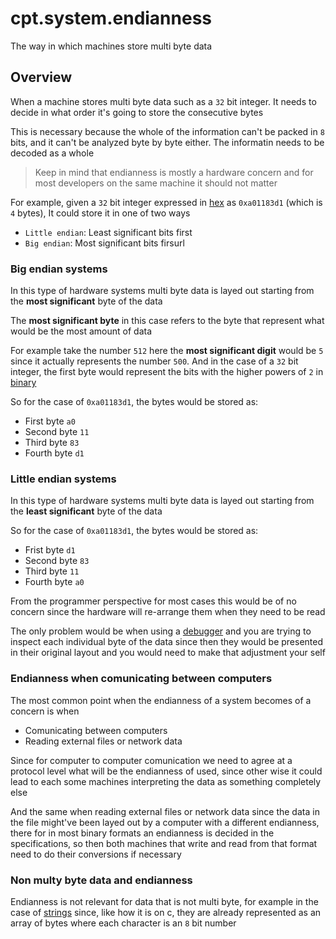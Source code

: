 # cpt.system.endianness

The way in which machines store multi byte data

## Overview

When a machine stores multi byte data such as a
`32` bit integer. It needs to decide in what order
it's going to store the consecutive bytes

This is necessary because the whole of the information
can't be packed in `8` bits, and it can't be analyzed
byte by byte either. The informatin needs to be
decoded as a whole

> Keep in mind that endianness is mostly a hardware
> concern and for most developers on the same machine
> it should not matter

For example, given a `32` bit integer expressed in
[hex](./4gzy.md) as `0xa01183d1` (which is `4` bytes), It could
store it in one of two ways

- `Little endian`: Least significant bits first
- `Big endian`: Most significant bits firsurl

### Big endian systems

In this type of hardware systems multi byte data is
layed out starting from the **most significant** byte
of the data

The **most significant byte** in this case refers to
the byte that represent what would be the most amount
of data

For example take the number `512` here the **most
significant digit**  would be `5` since it actually
represents the number `500`. And in the case of a `32`
bit integer, the first byte would represent the bits
with the higher powers of `2` in [binary](./acl6.md) 

So for the case of `0xa01183d1`, the bytes would be
stored as:
  - First byte `a0`
  - Second byte `11`
  - Third byte `83`
  - Fourth byte `d1`

### Little endian systems

In this type of hardware systems multi byte data is
layed out starting from the **least significant** byte
of the data

So for the case of `0xa01183d1`, the bytes would be
stored as:
  - Frist byte `d1`
  - Second byte `83`
  - Third byte `11`
  - Fourth byte `a0`

From the programmer perspective for most cases this 
would be of no concern since the hardware will re-arrange
them when they need to be read

The only problem would be when using a [debugger](./1nja.md) and you
are trying to inspect each individual byte of the data
since then they would be presented in their original
layout and you would need to make that adjustment your
self

### Endianness when comunicating between computers

The most common point when the endianness of a system
becomes of a concern is when 
  - Comunicating between computers
  - Reading external files or network data

Since for computer to computer comunication we need to
agree at a protocol level what will be the endianness of
used, since other wise it could lead to each some machines
interpreting the data as something completely else

And the same when reading external files or network data
since the data in the file might've been layed out by a 
computer with a different endianness, there for in most
binary formats an endianness is decided in the specifications,
so then both machines that write and read from that format
need to do their conversions if necessary

### Non multy byte data and endianness

Endianness is not relevant for data that is not multi byte,
for example in the case of [strings](./jfth.md) since, like how it is
on c, they are already represented as an array of bytes where
each character is an `8` bit number
